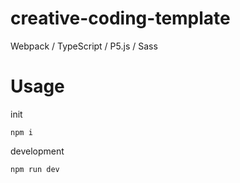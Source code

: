 # creative-coding-template
Webpack / TypeScript / P5.js / Sass

# Usage
init
```
npm i
```
development
```
npm run dev
```